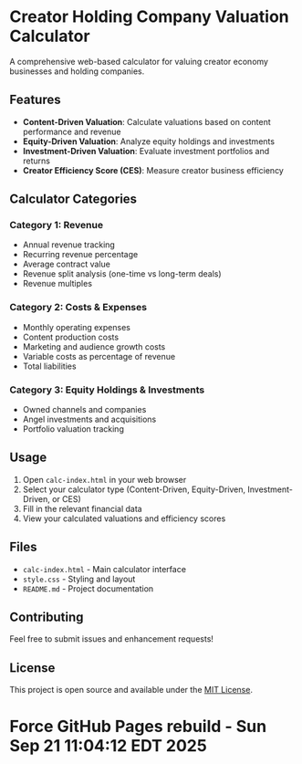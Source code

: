 # Creator Holding Company Valuation Calculator

A comprehensive web-based calculator for valuing creator economy businesses and holding companies.

## Features

- **Content-Driven Valuation**: Calculate valuations based on content performance and revenue
- **Equity-Driven Valuation**: Analyze equity holdings and investments
- **Investment-Driven Valuation**: Evaluate investment portfolios and returns
- **Creator Efficiency Score (CES)**: Measure creator business efficiency

## Calculator Categories

### Category 1: Revenue
- Annual revenue tracking
- Recurring revenue percentage
- Average contract value
- Revenue split analysis (one-time vs long-term deals)
- Revenue multiples

### Category 2: Costs & Expenses
- Monthly operating expenses
- Content production costs
- Marketing and audience growth costs
- Variable costs as percentage of revenue
- Total liabilities

### Category 3: Equity Holdings & Investments
- Owned channels and companies
- Angel investments and acquisitions
- Portfolio valuation tracking

## Usage

1. Open `calc-index.html` in your web browser
2. Select your calculator type (Content-Driven, Equity-Driven, Investment-Driven, or CES)
3. Fill in the relevant financial data
4. View your calculated valuations and efficiency scores

## Files

- `calc-index.html` - Main calculator interface
- `style.css` - Styling and layout
- `README.md` - Project documentation

## Contributing

Feel free to submit issues and enhancement requests!

## License

This project is open source and available under the [MIT License](LICENSE).
# Force GitHub Pages rebuild - Sun Sep 21 11:04:12 EDT 2025
